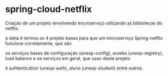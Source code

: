 # spring-cloud-netflix
Criação de um projeto envolvendo microserviço utilizando as bibliotecas do netflix.

a idéia é termos os 4 projeto bases para que um microserviço Spring-netflix funcione corretamente, que são

os serviços bases de configuração (unesp-config), eureka (unesp-registry), load balance e oe serviços em geral, que caso deste projeto

é auhtentication (unesp-auth), aluno (unesp-student) entre outros.
